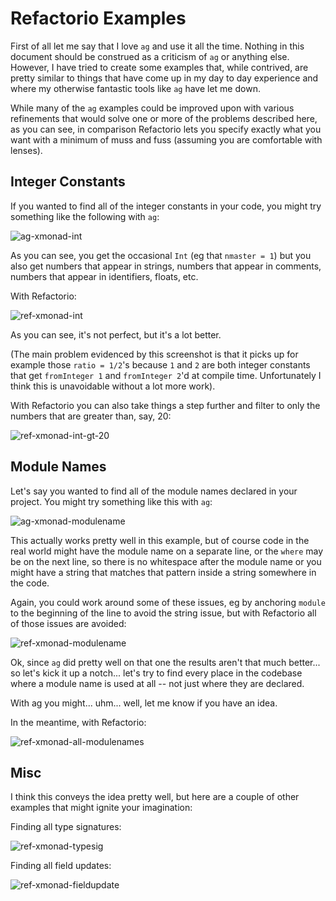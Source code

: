# Refactorio Examples

First of all let me say that I love `ag` and use it all the time.  Nothing in
this document should be construed as a criticism of `ag` or anything else.
However, I have tried to create some examples that, while contrived, are pretty
similar to things that have come up in my day to day experience and where my
otherwise fantastic tools like `ag` have let me down.

While many of the `ag` examples could be improved upon with various refinements
that would solve one or more of the problems described here, as you can see, in
comparison Refactorio lets you specify exactly what you want with a minimum of
muss and fuss (assuming you are comfortable with lenses).

## Integer Constants

If you wanted to find all of the integer constants in your code, you might try
something like the following with `ag`:

![ag-xmonad-int](ag-xmonad-int.png)

As you can see, you get the occasional `Int` (eg that `nmaster = 1`) but you
also get numbers that appear in strings, numbers that appear in comments,
numbers that appear in identifiers, floats, etc.

With Refactorio:

![ref-xmonad-int](ref-xmonad-int.png)

As you can see, it's not perfect, but it's a lot better.

(The main problem evidenced by this screenshot is that it picks up for example
those `ratio = 1/2`'s because `1` and `2` are both integer constants that get
`fromInteger 1` and `fromInteger 2`'d at compile time. Unfortunately I think
this is unavoidable without a lot more work).

With Refactorio you can also take things a step further and filter to only the
numbers that are greater than, say, 20:

![ref-xmonad-int-gt-20](ref-xmonad-int-gt-20.png)

## Module Names

Let's say you wanted to find all of the module names declared in your project.
You might try something like this with `ag`:

![ag-xmonad-modulename](ag-xmonad-modulename.png)

This actually works pretty well in this example, but of course code in the real
world might have the module name on a separate line, or the `where` may be on
the next line, so there is no whitespace after the module name or you might
have a string that matches that pattern inside a string somewhere in the code.

Again, you could work around some of these issues, eg by anchoring `module` to
the beginning of the line to avoid the string issue, but with Refactorio all of
those issues are avoided:

![ref-xmonad-modulename](ref-xmonad-modulename.png)

Ok, since `ag` did pretty well on that one the results aren't that much
better... so let's kick it up a notch... let's try to find every place in the
codebase where a module name is used at all -- not just where they are
declared.

With ag you might... uhm... well, let me know if you have an idea.

In the meantime, with Refactorio:

![ref-xmonad-all-modulenames](ref-xmonad-all-modulenames.png)

## Misc

I think this conveys the idea pretty well, but here are a couple of other
examples that might ignite your imagination:

Finding all type signatures:

![ref-xmonad-typesig](ref-xmonad-typesig.png)

Finding all field updates:

![ref-xmonad-fieldupdate](ref-xmonad-fieldupdate.png)

